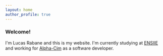 ```yaml
---
layout: home
author_profile: true
---
```


### Welcome!

I'm Lucas Rabane and this is my website. I'm currently studying at [ENSIIE](https://www.ensiie.fr/) and working for [Alpha-Cim](https://www.alpha-cim-sas.com/) as a software developer.